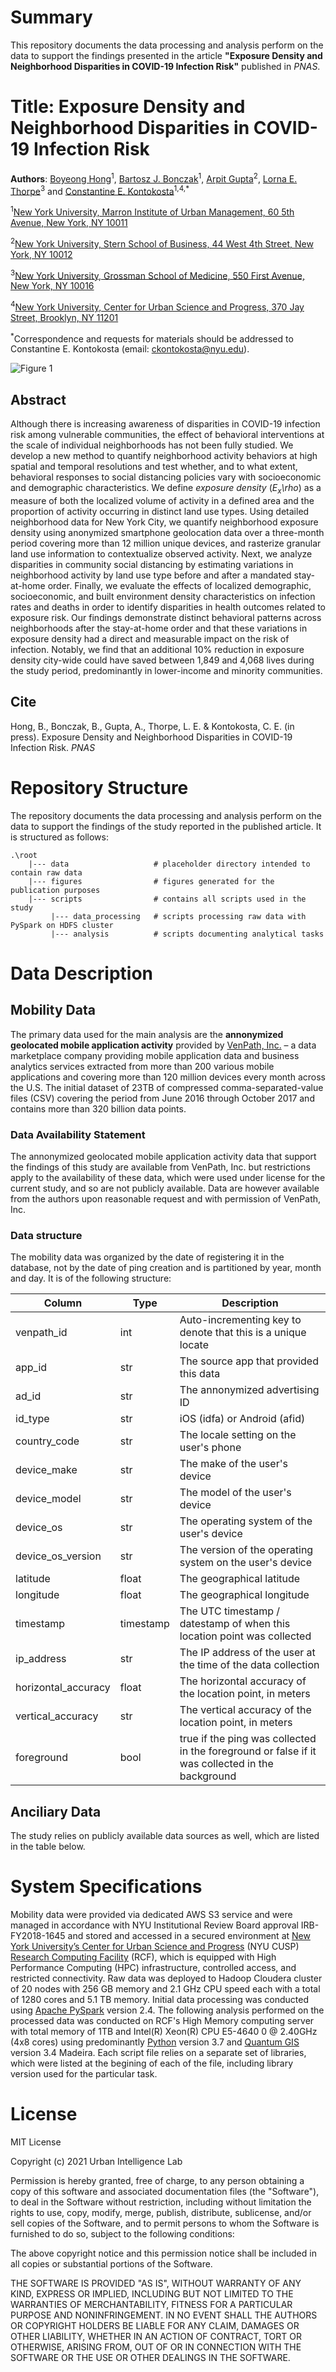 # Summary
This repository documents the data processing and analysis perform on the data to support the findings presented in the article **"Exposure Density and Neighborhood Disparities in COVID-19 Infection Risk"** published in *PNAS*.

# Title: Exposure Density and Neighborhood Disparities in COVID-19 Infection Risk

**Authors**: [Boyeong Hong](https://marroninstitute.nyu.edu/people/boyeong-hong)<sup>1</sup>, [Bartosz J. Bonczak](https://marroninstitute.nyu.edu/people/bartosz-bonczak)<sup>1</sup>, [Arpit Gupta](https://www.stern.nyu.edu/faculty/bio/arpit-gupta)<sup>2</sup>, [Lorna E. Thorpe](https://med.nyu.edu/faculty/lorna-e-thorpe)<sup>3</sup> and [Constantine E. Kontokosta](https://marroninstitute.nyu.edu/people/constantine-kontokosta)<sup>1,4,*</sup>

<sup>1</sup>[New York University, Marron Institute of Urban Management, 60 5th Avenue, New York, NY 10011](https://marroninstitute.nyu.edu/)

<sup>2</sup>[New York University, Stern School of Business, 44 West 4th Street, New York, NY 10012](https://www.stern.nyu.edu/)

<sup>3</sup>[New York University, Grossman School of Medicine, 550 First Avenue, New York, NY 10016](https://med.nyu.edu/)

<sup>4</sup>[New York University, Center for Urban Science and Progress, 370 Jay Street, Brooklyn, NY 11201](https://cusp.nyu.edu/)

<sup>*</sup>Correspondence and requests for materials should be addressed to Constantine E. Kontokosta (email: <ckontokosta@nyu.edu>).

![Figure 1]()

## Abstract
Although there is increasing awareness of disparities in COVID-19 infection risk among vulnerable communities, the effect of behavioral interventions at the scale of individual neighborhoods has not been fully studied. We develop a new method to quantify neighborhood activity behaviors at high spatial and temporal resolutions and test whether, and to what extent, behavioral responses to social distancing policies vary with socioeconomic and demographic characteristics. We define *exposure density* (*E<sub>x</sub>\rho*) as a measure of both the localized volume of activity in a defined area and the proportion of activity occurring in distinct land use types. Using detailed neighborhood data for New York City, we quantify neighborhood exposure density using anonymized smartphone geolocation data over a three-month period covering more than 12 million unique devices, and rasterize granular land use information to contextualize observed activity. Next, we analyze disparities in community social distancing by estimating variations in neighborhood activity by land use type before and after a mandated stay-at-home order. Finally, we evaluate the effects of localized demographic, socioeconomic, and built environment density characteristics on infection rates and deaths in order to identify disparities in health outcomes related to exposure risk. Our findings demonstrate distinct behavioral patterns across neighborhoods after the stay-at-home order and that these variations in exposure density had a direct and measurable impact on the risk of infection. Notably, we find that an additional 10\% reduction in exposure density city-wide could have saved between 1,849 and 4,068 lives during the study period, predominantly in lower-income and minority communities.

## Cite
Hong, B., Bonczak, B., Gupta, A., Thorpe, L. E. & Kontokosta, C. E. (in press). Exposure Density and Neighborhood Disparities in COVID-19 Infection Risk. *PNAS*

# Repository Structure
The repository documents the data processing and analysis perform on the data to support the findings of the study reported in the published article. It is structured as follows:

```
.\root
    |--- data                   # placeholder directory intended to contain raw data
    |--- figures                # figures generated for the publication purposes
    |--- scripts                # contains all scripts used in the study 
         |--- data_processing   # scripts processing raw data with PySpark on HDFS cluster
         |--- analysis          # scripts documenting analytical tasks
```

# Data Description

## Mobility Data
The primary data used for the main analysis are the **annonymized geolocated mobile application activity** provided by [VenPath, Inc.](https://www.venpath.net/) – a data marketplace company providing mobile application data and business analytics services extracted from more than 200 various mobile applications and covering more than 120 million devices every month across the U.S. The initial dataset of 23TB of compressed comma-separated-value files (CSV) covering the period from June 2016 through October 2017 and contains more than 320 billion data points.

### Data Availability Statement
The annonymized geolocated mobile application activity data that support the findings of this study are available from VenPath, Inc. but restrictions apply to the availability of these data, which were used under license for the current study, and so are not publicly available. Data are however available from the authors upon
reasonable request and with permission of VenPath, Inc.

### Data structure
The mobility data was organized by the date of registering it in the database, not by the date of ping creation and is partitioned by year, month and day. It is of the following structure:

Column | Type | Description
-------|------|-------------
venpath_id | int | Auto-incrementing key to denote that this is a unique locate
app_id | str | The source app that provided this data
ad_id | str | The annonymized advertising ID
id_type | str | iOS (idfa) or Android (afid)
country_code | str | The locale setting on the user's phone
device_make | str | The make of the user's device
device_model | str | The model of the user's device
device_os | str | The operating system of the user's device
device_os_version | str | The version of the operating system on the user's device
latitude | float | The geographical latitude
longitude | float | The geographical longitude
timestamp | timestamp | The UTC timestamp / datestamp of when this location point was collected
ip_address | str | The IP address of the user at the time of the data collection
horizontal_accuracy | float | The horizontal accuracy of the location point, in meters
vertical_accuracy | str | The vertical accuracy of the location point, in meters
foreground | bool | true if the ping was collected in the foreground or false if it was collected in the background

## Anciliary Data
The study relies on publicly available data sources as well, which are listed in the table below.

# System Specifications
Mobility data were provided via dedicated AWS S3 service and were managed in accordance with NYU Institutional Review Board approval IRB-FY2018-1645 and stored and accessed in a secured environment at [New York University’s Center for Urban Science and Progress](cusp.nyu.edu) (NYU CUSP) [Research Computing Facility](https://datahub.cusp.nyu.edu/) (RCF), which is equipped with High Performance Computing (HPC) infrastructure, controlled access, and restricted connectivity. Raw data was deployed to Hadoop Cloudera cluster of 20 nodes with 256 GB memory and 2.1 GHz CPU speed each with a total of 1280 cores and 5.1 TB memory. Initial data processing was conducted using [Apache PySpark](https://spark.apache.org/docs/latest/api/python/index.html) version 2.4. The following analysis performed on the processed data was conducted on RCF's High Memory computing server with total memory of 1TB and Intel(R) Xeon(R) CPU E5-4640 0 @ 2.40GHz (4x8 cores) using predominantly [Python](https://www.python.org/) version 3.7 and [Quantum GIS](https://www.qgis.org/en/site/index.html) version 3.4 Madeira. Each script file relies on a separate set of libraries, which were listed at the begining of each of the file, including library version used for the particular task.

# License

MIT License

Copyright (c) 2021 Urban Intelligence Lab

Permission is hereby granted, free of charge, to any person obtaining a copy
of this software and associated documentation files (the "Software"), to deal
in the Software without restriction, including without limitation the rights
to use, copy, modify, merge, publish, distribute, sublicense, and/or sell
copies of the Software, and to permit persons to whom the Software is
furnished to do so, subject to the following conditions:

The above copyright notice and this permission notice shall be included in all
copies or substantial portions of the Software.

THE SOFTWARE IS PROVIDED "AS IS", WITHOUT WARRANTY OF ANY KIND, EXPRESS OR
IMPLIED, INCLUDING BUT NOT LIMITED TO THE WARRANTIES OF MERCHANTABILITY,
FITNESS FOR A PARTICULAR PURPOSE AND NONINFRINGEMENT. IN NO EVENT SHALL THE
AUTHORS OR COPYRIGHT HOLDERS BE LIABLE FOR ANY CLAIM, DAMAGES OR OTHER
LIABILITY, WHETHER IN AN ACTION OF CONTRACT, TORT OR OTHERWISE, ARISING FROM,
OUT OF OR IN CONNECTION WITH THE SOFTWARE OR THE USE OR OTHER DEALINGS IN THE
SOFTWARE.

